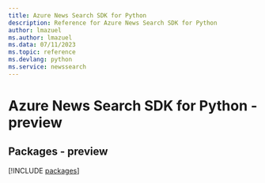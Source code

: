 ```yaml
---
title: Azure News Search SDK for Python
description: Reference for Azure News Search SDK for Python
author: lmazuel
ms.author: lmazuel
ms.data: 07/11/2023
ms.topic: reference
ms.devlang: python
ms.service: newssearch
---
```

# Azure News Search SDK for Python - preview
## Packages - preview
[!INCLUDE [packages](news-search-index.md)]